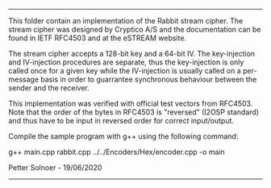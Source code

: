 *****************************************************************

This folder contain an implementation of the Rabbit stream cipher.
The stream cipher was designed by Cryptico A/S and the documentation
can be found in IETF RFC4503 and at the eSTREAM website.

The stream cipher accepts a 128-bit key and a 64-bit IV. The
key-injection and IV-injection procedures are separate, thus
the key-injection is only called once for a given key
while the IV-injection is usually called on a per-message
basis in order to guarrantee synchronous behaviour between the
sender and the receiver.

This implementation was verified with official test vectors
from RFC4503. Note that the order of the bytes in RFC4503
is "reversed" (I2OSP standard) and thus have to be input in
reversed order for correct input/output.

Compile the sample program with g++ using the following
command:

g++ main.cpp rabbit.cpp ../../Encoders/Hex/encoder.cpp -o main

Petter Solnoer - 19/06/2020

******************************************************************
